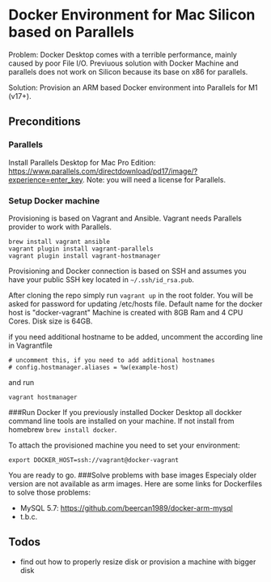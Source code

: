 # Docker Environment for Mac Silicon based on Parallels

Problem: Docker Desktop comes with a terrible performance, mainly caused by poor File I/O. Previuous solution with Docker Machine and parallels does not work on Silicon because its base on x86 for parallels. 

Solution: Provision an ARM based Docker environment into Parallels for M1 (v17+).

## Preconditions
### Parallels
Install Parallels Desktop for Mac Pro Edition: 
https://www.parallels.com/directdownload/pd17/image/?experience=enter_key. 
Note: you will need a license for Parallels.

### Setup Docker machine
Provisioning is based on Vagrant and Ansible. Vagrant needs Parallels provider to work with Parallels. 

```
brew install vagrant ansible 
vagrant plugin install vagrant-parallels 
vagrant plugin install vagrant-hostmanager
```
Provisioning and Docker connection is based on SSH and assumes you have your public SSH key located in ```~/.ssh/id_rsa.pub```.

After cloning the repo simply run ```vagrant up``` in the root folder. You will be asked for password for updating /etc/hosts file. Default name for the docker host is "docker-vagrant" Machine is created with 8GB Ram and 4 CPU Cores. Disk size is 64GB.

if you need additional hostname to be added, uncomment the according line in Vagrantfile 
```
# uncomment this, if you need to add additional hostnames
# config.hostmanager.aliases = %w(example-host)
```
and run 
```
vagrant hostmanager
```

###Run Docker
If you previously installed Docker Desktop all dockker command line tools are installed on your machine. If not install from homebrew ```brew install docker```.

To attach the provisioned machine you need to set your environment:
```
export DOCKER_HOST=ssh://vagrant@docker-vagrant
```

You are ready to go.
###Solve problems with base images
Especialy older version are not available as arm images. Here are some links for Dockerfiles to solve those problems:
* MySQL 5.7: https://github.com/beercan1989/docker-arm-mysql
* t.b.c.

## Todos
* find out how to properly resize disk or provision a machine with bigger disk



